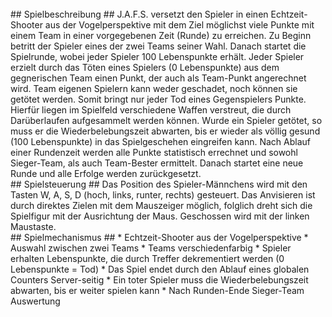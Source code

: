 <br />
## Spielbeschreibung ##
J.A.F.S. versetzt den Spieler in einen Echtzeit-Shooter aus der Vogelperspektive mit dem Ziel möglichst viele Punkte mit einem Team in einer vorgegebenen Zeit (Runde) zu erreichen.
Zu Beginn betritt der Spieler eines der zwei Teams seiner Wahl. Danach startet die Spielrunde, wobei jeder Spieler 100 Lebenspunkte erhält.
Jeder Spieler erzielt durch das Töten eines Spielers (0 Lebenspunkte) aus dem gegnerischen Team einen Punkt, der auch als Team-Punkt angerechnet wird. Team eigenen Spielern kann weder geschadet, noch können sie getötet werden. Somit bringt nur jeder Tod eines Gegenspielers Punkte.
Hierfür liegen im Spielfeld verschiedene Waffen verstreut, die durch Darüberlaufen aufgesammelt werden können.
Wurde ein Spieler getötet, so muss er die Wiederbelebungszeit abwarten, bis er wieder als völlig gesund (100 Lebenspunkte) in das Spielgeschehen eingreifen kann.
Nach Ablauf einer Rundenzeit werden alle Punkte statistisch errechnet und sowohl Sieger-Team, als auch Team-Bester ermittelt. Danach startet eine neue Runde und alle Erfolge werden zurückgesetzt.

<br />
## Spielsteuerung ##
Das Position des Spieler-Männchens wird mit den Tasten W, A, S, D (hoch, links, runter, rechts) gesteuert. Das Anvisieren ist durch direktes Zielen mit dem Mauszeiger möglich, folglich dreht sich die Spielfigur mit der Ausrichtung der Maus.
Geschossen wird mit der linken Maustaste.

<br />
## Spielmechanismus ##
  * Echtzeit-Shooter aus der Vogelperspektive
  * Auswahl zwischen zwei Teams
  * Teams verschiedenfarbig
  * Spieler erhalten Lebenspunkte, die durch Treffer dekrementiert werden (0 Lebenspunkte = Tod)
  * Das Spiel endet durch den Ablauf eines globalen Counters Server-seitig
  * Ein toter Spieler muss die Wiederbelebungszeit abwarten, bis er weiter spielen kann
  * Nach Runden-Ende Sieger-Team Auswertung